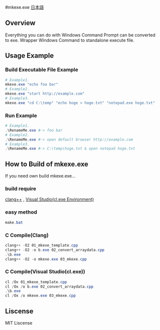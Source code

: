 #mkexe.exe
[日本語](https://github.com/kirin123kirin/mkexe/blob/main/README_ja.md)

## Overview
Everything you can do with Windows Command Prompt can be converted to exe.
Wrapper Windows Command to standalone execute file.


## Usage Example

### Build Executable File Example
```powershell
# Example1.
mkexe.exe "echo foo bar"
# Example2.
mkexe.exe "start http://example.com"
# Example3.
mkexe.exe "cd C:\temp" "echo hoge > hoge.txt" "notepad.exe hoge.txt"
```

### Run Example
```powershell
# Example1.
.\RenameMe.exe #-> foo bar
# Example2.
.\RenameMe.exe #-> open default browser http://example.com
# Example3.
.\RenameMe.exe #-> C:\temp\hoge.txt & open notepad hoge.txt
```

## How to Build of mkexe.exe
If you need own build mkexe.exe...


### build require
[clang++](https://github.com/llvm/llvm-project/releases) , [Visual Studio(cl.exe Environment)](https://visualstudio.microsoft.com/ja/downloads/)


### easy method
```powershell
make.bat
```

### C Compile(Clang)
```powershell
clang++ -O2 01_mkexe_template.cpp
clang++ -O2 -o b.exe 02_convert_arraydata.cpp
.\b.exe
clang++ -O2 -o mkexe.exe 03_mkexe.cpp
```

### C Compile(Visual Studio(cl.exe))
```powershell
cl /Ox 01_mkexe_template.cpp
cl /Ox /o b.exe 02_convert_arraydata.cpp
.\b.exe
cl /Ox /o mkexe.exe 03_mkexe.cpp
```

## Liscense
MIT Liscense
